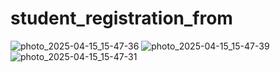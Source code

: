 # student_registration_from
![photo_2025-04-15_15-47-36](https://github.com/user-attachments/assets/a1a39a97-2661-49a8-a005-52c22a4ff986)
![photo_2025-04-15_15-47-39](https://github.com/user-attachments/assets/4760c44c-24fa-479a-8b23-b424aea2bc64)
![photo_2025-04-15_15-47-31](https://github.com/user-attachments/assets/3ec36716-ee2f-40fb-9a0b-835b00950cb1)
